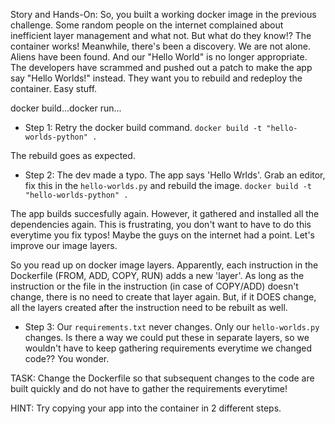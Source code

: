 Story and Hands-On:
So, you built a working docker image in the previous challenge. Some random people on the internet complained about inefficient layer management and what not. But what do they know!? The container works! 
Meanwhile, there's been a discovery. We are not alone. Aliens have been found. And our "Hello World" is no longer appropriate. The developers have scrammed and pushed out a patch to make the app say "Hello Worlds!" instead.
They want you to rebuild and redeploy the container.
Easy stuff.

docker build...docker run...

- Step 1: Retry the docker build command.
  `docker build -t "hello-worlds-python" .`

The rebuild goes as expected.

- Step 2: The dev made a typo. The app says 'Hello Wrlds'. Grab an editor, fix this in the `hello-worlds.py` and rebuild the image.
  `docker build -t "hello-worlds-python" .`

The app builds succesfully again. However, it gathered and installed all the dependencies again. This is frustrating, you don't want to have to do this everytime you fix typos! Maybe the guys on the internet had a point. Let's improve our image layers.

So you read up on docker image layers. Apparently, each instruction in the Dockerfile (FROM, ADD, COPY, RUN) adds a new 'layer'. As long as the instruction or the file in the instruction (in case of COPY/ADD) doesn't change, there is no need to create that layer again. But, if it DOES change, all the layers created after the instruction need to be rebuilt as well.

- Step 3: Our `requirements.txt` never changes. Only our `hello-worlds.py` changes. Is there a way we could put these in separate layers, so we wouldn't have to keep gathering requirements everytime we changed code?? You wonder.
  
TASK: Change the Dockerfile so that subsequent changes to the code are built quickly and do not have to gather the requirements everytime!

HINT: Try copying your app into the container in 2 different steps.
